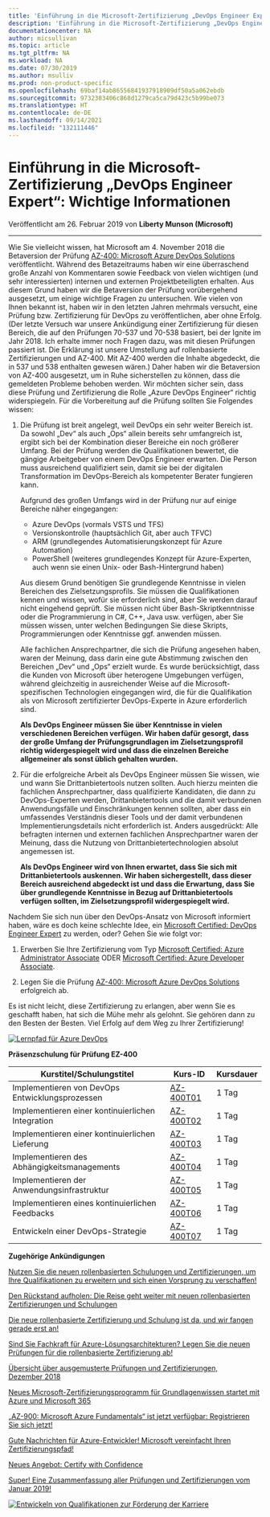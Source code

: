 ```yaml
---
title: 'Einführung in die Microsoft-Zertifizierung „DevOps Engineer Expert“: Wichtige Informationen | Microsoft-Dokumentation'
description: 'Einführung in die Microsoft-Zertifizierung „DevOps Engineer Expert“: Wichtige Informationen'
documentationcenter: NA
author: micsullivan
ms.topic: article
ms.tgt_pltfrm: NA
ms.workload: NA
ms.date: 07/30/2019
ms.author: msulliv
ms.prod: non-product-specific
ms.openlocfilehash: 69baf14ab86556841937918909df50a5a062ebdb
ms.sourcegitcommit: 9732383406c868d1279ca5ca79d423c5b99be073
ms.translationtype: HT
ms.contentlocale: de-DE
ms.lasthandoff: 09/14/2021
ms.locfileid: "132111446"
---
```

# <a name="introducing-the-microsoft-devops-engineer-expert-certification-what-you-need-to-know"></a>Einführung in die Microsoft-Zertifizierung „DevOps Engineer Expert“: Wichtige Informationen

Veröffentlicht am 26. Februar 2019 von **Liberty Munson (Microsoft)**

___

Wie Sie vielleicht wissen, hat Microsoft am 4. November 2018 die Betaversion der Prüfung [AZ-400: Microsoft Azure DevOps Solutions](https://www.microsoft.com/learning/exam-AZ-400.aspx) veröffentlicht. Während des Betazeitraums haben wir eine überraschend große Anzahl von Kommentaren sowie Feedback von vielen wichtigen (und sehr interessierten) internen und externen Projektbeteiligten erhalten. Aus diesem Grund haben wir die Betaversion der Prüfung vorübergehend ausgesetzt, um einige wichtige Fragen zu untersuchen. Wie vielen von Ihnen bekannt ist, haben wir in den letzten Jahren mehrmals versucht, eine Prüfung bzw. Zertifizierung für DevOps zu veröffentlichen, aber ohne Erfolg. (Der letzte Versuch war unsere Ankündigung einer Zertifizierung für diesen Bereich, die auf den Prüfungen 70-537 und 70-538 basiert, bei der Ignite im Jahr 2018. Ich erhalte immer noch Fragen dazu, was mit diesen Prüfungen passiert ist. Die Erklärung ist unsere Umstellung auf rollenbasierte Zertifizierungen und AZ-400. Mit AZ-400 werden die Inhalte abgedeckt, die in 537 und 538 enthalten gewesen wären.) Daher haben wir die Betaversion von AZ-400 ausgesetzt, um in Ruhe sicherstellen zu können, dass die gemeldeten Probleme behoben werden. Wir möchten sicher sein, dass diese Prüfung und Zertifizierung die Rolle „Azure DevOps Engineer“ richtig widerspiegeln. Für die Vorbereitung auf die Prüfung sollten Sie Folgendes wissen:

1. Die Prüfung ist breit angelegt, weil DevOps ein sehr weiter Bereich ist. Da sowohl „Dev“ als auch „Ops“ allein bereits sehr umfangreich ist, ergibt sich bei der Kombination dieser Bereiche ein noch größerer Umfang. Bei der Prüfung werden die Qualifikationen bewertet, die gängige Arbeitgeber von einem DevOps Engineer erwarten. Die Person muss ausreichend qualifiziert sein, damit sie bei der digitalen Transformation im DevOps-Bereich als kompetenter Berater fungieren kann.

    Aufgrund des großen Umfangs wird in der Prüfung nur auf einige Bereiche näher eingegangen:

    - Azure DevOps (vormals VSTS und TFS)
    - Versionskontrolle (hauptsächlich Git, aber auch TFVC)
    - ARM (grundlegendes Automatisierungskonzept für Azure Automation)
    - PowerShell (weiteres grundlegendes Konzept für Azure-Experten, auch wenn sie einen Unix- oder Bash-Hintergrund haben)

    Aus diesem Grund benötigen Sie grundlegende Kenntnisse in vielen Bereichen des Zielsetzungsprofils. Sie müssen die Qualifikationen kennen und wissen, wofür sie erforderlich sind, aber Sie werden darauf nicht eingehend geprüft. Sie müssen nicht über Bash-Skriptkenntnisse oder die Programmierung in C#, C++, Java usw. verfügen, aber Sie müssen wissen, unter welchen Bedingungen Sie diese Skripts, Programmierungen oder Kenntnisse ggf. anwenden müssen.

    Alle fachlichen Ansprechpartner, die sich die Prüfung angesehen haben, waren der Meinung, dass darin eine gute Abstimmung zwischen den Bereichen „Dev“ und „Ops“ erzielt wurde. Es wurde berücksichtigt, dass die Kunden von Microsoft über heterogene Umgebungen verfügen, während gleichzeitig in ausreichender Weise auf die Microsoft-spezifischen Technologien eingegangen wird, die für die Qualifikation als von Microsoft zertifizierter DevOps-Experte in Azure erforderlich sind.

    **Als DevOps Engineer müssen Sie über Kenntnisse in vielen verschiedenen Bereichen verfügen. Wir haben dafür gesorgt, dass der große Umfang der Prüfungsgrundlagen im Zielsetzungsprofil richtig widergespiegelt wird und dass die einzelnen Bereiche allgemeiner als sonst üblich gehalten wurden.**

2. Für die erfolgreiche Arbeit als DevOps Engineer müssen Sie wissen, wie und wann Sie Drittanbietertools nutzen sollten. Auch hierzu meinten die fachlichen Ansprechpartner, dass qualifizierte Kandidaten, die dann zu DevOps-Experten werden, Drittanbietertools und die damit verbundenen Anwendungsfälle und Einschränkungen kennen sollten, aber dass ein umfassendes Verständnis dieser Tools und der damit verbundenen Implementierungsdetails nicht erforderlich ist. Anders ausgedrückt: Alle befragten internen und externen fachlichen Ansprechpartner waren der Meinung, dass die Nutzung von Drittanbietertechnologien absolut angemessen ist.

    **Als DevOps Engineer wird von Ihnen erwartet, dass Sie sich mit Drittanbietertools auskennen. Wir haben sichergestellt, dass dieser Bereich ausreichend abgedeckt ist und dass die Erwartung, dass Sie über grundlegende Kenntnisse in Bezug auf Drittanbietertools verfügen sollten, im Zielsetzungsprofil widergespiegelt wird.**

Nachdem Sie sich nun über den DevOps-Ansatz von Microsoft informiert haben, wäre es doch keine schlechte Idee, ein [Microsoft Certified: DevOps Engineer Expert](https://www.microsoft.com/learning/azure-devops.aspx) zu werden, oder? Gehen Sie wie folgt vor:

1. Erwerben Sie Ihre Zertifizierung vom Typ [Microsoft Certified: Azure Administrator Associate](https://www.microsoft.com/learning/azure-administrator.aspx) ODER [Microsoft Certified: Azure Developer Associate](https://www.microsoft.com/learning/azure-developer.aspx).

2. Legen Sie die Prüfung [AZ-400: Microsoft Azure DevOps Solutions](https://www.microsoft.com/learning/exam-AZ-400.aspx) erfolgreich ab.

Es ist nicht leicht, diese Zertifizierung zu erlangen, aber wenn Sie es geschafft haben, hat sich die Mühe mehr als gelohnt. Sie gehören dann zu den Besten der Besten. Viel Erfolg auf dem Weg zu Ihrer Zertifizierung!

[![Lernpfad für Azure DevOps](images/azuredevops-feb25-2019-375197.jpg)](images/azuredevops-feb25-2019-375197.jpg)

**Präsenzschulung für Prüfung EZ-400**

| Kurstitel/Schulungstitel | Kurs-ID | Kursdauer |
| --- | --- | --- |
| Implementieren von DevOps Entwicklungsprozessen |   [AZ-400T01](https://www.microsoft.com/learning/course.aspx?cid=AZ-400T01) | 1 Tag |
| Implementieren einer kontinuierlichen Integration |   [AZ-400T02](https://www.microsoft.com/learning/course.aspx?cid=AZ-400T02) | 1 Tag |
| Implementieren einer kontinuierlichen Lieferung |   [AZ-400T03](https://www.microsoft.com/learning/course.aspx?cid=AZ-400T03) | 1 Tag |
| Implementieren des Abhängigkeitsmanagements |   [AZ-400T04](https://www.microsoft.com/learning/course.aspx?cid=AZ-400T04) | 1 Tag |
| Implementieren der Anwendungsinfrastruktur |   [AZ-400T05](https://www.microsoft.com/learning/course.aspx?cid=AZ-400T05) | 1 Tag |
| Implementieren eines kontinuierlichen Feedbacks |   [AZ-400T06](https://www.microsoft.com/learning/course.aspx?cid=AZ-400T06) | 1 Tag |
| Entwickeln einer DevOps-Strategie |   [AZ-400T07](https://www.microsoft.com/learning/course.aspx?cid=AZ-400T07) | 1 Tag |

**Zugehörige Ankündigungen**

[Nutzen Sie die neuen rollenbasierten Schulungen und Zertifizierungen, um Ihre Qualifikationen zu erweitern und sich einen Vorsprung zu verschaffen!](https://www.microsoft.com/en-us/learning/community-blog-post.aspx?BlogId=8&Id=375161)

[Den Rückstand aufholen: Die Reise geht weiter mit neuen rollenbasierten Zertifizierungen und Schulungen](https://www.microsoft.com/en-us/learning/community-blog-post.aspx?BlogId=8&Id=375200)

[Die neue rollenbasierte Zertifizierung und Schulung ist da, und wir fangen gerade erst an!](https://www.microsoft.com/en-us/learning/community-blog-post.aspx?BlogId=8&Id=375159)

[Sind Sie Fachkraft für Azure-Lösungsarchitekturen? Legen Sie die neuen Prüfungen für die rollenbasierte Zertifizierung ab!](https://www.microsoft.com/en-us/learning/community-blog-post.aspx?BlogId=8&Id=375157)

[Übersicht über ausgemusterte Prüfungen und Zertifizierungen, Dezember 2018](https://www.microsoft.com/en-us/learning/community-blog-post.aspx?BlogId=8&Id=375189)

[Neues Microsoft-Zertifizierungsprogramm für Grundlagenwissen startet mit Azure und Microsoft 365](https://www.microsoft.com/en-us/learning/community-blog-post.aspx?BlogId=8&Id=375158)

[„AZ-900: Microsoft Azure Fundamentals“ ist jetzt verfügbar: Registrieren Sie sich jetzt!](https://www.microsoft.com/en-us/learning/community-blog-post.aspx?BlogId=8&Id=375190)

[Gute Nachrichten für Azure-Entwickler! Microsoft vereinfacht Ihren Zertifizierungspfad!](https://www.microsoft.com/en-us/learning/community-blog-post.aspx?BlogId=8&Id=375185)

[Neues Angebot: Certify with Confidence](https://www.microsoft.com/en-us/learning/community-blog-post.aspx?BlogId=8&Id=375201)

[Super! Eine Zusammenfassung aller Prüfungen und Zertifizierungen vom Januar 2019!](https://www.microsoft.com/en-us/learning/community-blog-post.aspx?BlogId=8&Id=375204)

[![Entwickeln von Qualifikationen zur Förderung der Karriere](images/microsoft-certified-banner.png)](https://www.microsoft.com/learning/azure-training-certification.aspx?WT.icid=mva_bnr_lexawareness_usen_asi_rightrail_oct2017)